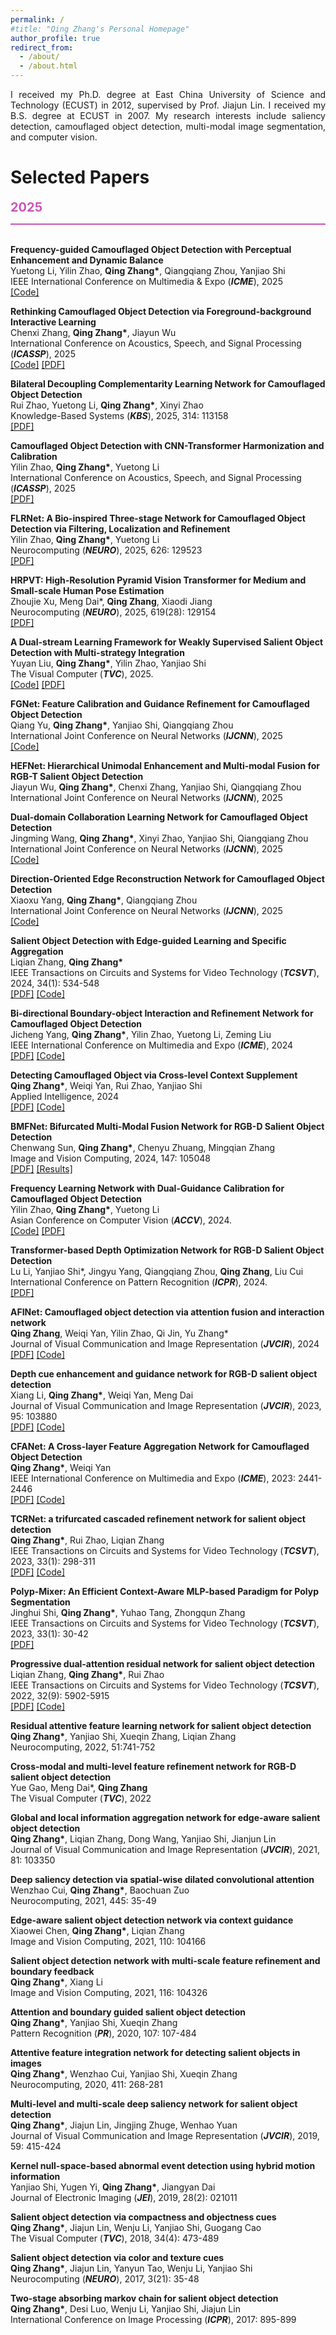 ```yaml
---
permalink: /
#title: "Qing Zhang's Personal Homepage"
author_profile: true
redirect_from: 
  - /about/
  - /about.html
---
```


<p style="text-align:justify;text-justify:inter-ideograph">
I received my Ph.D. degree at East China University of Science and Technology (ECUST) in 2012, supervised by Prof. Jiajun Lin. I received my B.S. degree at ECUST in 2007. My research interests include saliency detection, camouflaged object detection, multi-modal image segmentation, and computer vision.
</p>

Selected Papers
======
<span style="color:rgb(201, 85, 184); font-size: 20px;font-weight: bold;">2025</span>
<style>
  .colored-line {
    border: 0;
    height: 2px;
    background-color: rgb(201, 85, 184);
  }
</style>

<div class="colored-line"></div>    
<br>    

**Frequency-guided Camouflaged Object Detection with Perceptual Enhancement and Dynamic Balance**  
Yuetong Li, Yilin Zhao, **Qing Zhang\***, Qiangqiang Zhou, Yanjiao Shi      
IEEE International Conference on Multimedia & Expo (***ICME***), 2025    
[\[Code\]](https://github.com/iuueong/FPDNet)   
   
**Rethinking Camouflaged Object Detection via Foreground-background Interactive Learning**    
Chenxi Zhang, **Qing Zhang\***, Jiayun Wu    
International Conference on Acoustics, Speech, and Signal Processing (***ICASSP***), 2025    
[\[Code\]](https://github.com/bbdjj/FBINet) [\[PDF\]](https://ieeexplore.ieee.org/document/10889016)    
      
**Bilateral Decoupling Complementarity Learning Network for Camouflaged Object Detection**  
Rui Zhao, Yuetong Li, **Qing Zhang\***, Xinyi Zhao    
Knowledge-Based Systems (***KBS***), 2025, 314: 113158    
[\[PDF\]](https://www.sciencedirect.com/science/article/abs/pii/S0950705125002059)    
         
**Camouflaged Object Detection with CNN-Transformer Harmonization and Calibration**   
Yilin Zhao, **Qing Zhang\***, Yuetong Li    
International Conference on Acoustics, Speech, and Signal Processing (***ICASSP***), 2025   
[\[PDF\]](https://ieeexplore.ieee.org/document/10887964)  

**FLRNet: A Bio-inspired Three-stage Network for Camouflaged Object Detection via Filtering, Localization and Refinement**   
Yilin Zhao, **Qing Zhang\***, Yuetong Li   
Neurocomputing (***NEURO***), 2025, 626: 129523      
[\[PDF\]](https://www.sciencedirect.com/science/article/abs/pii/S092523122500195X)    

**HRPVT: High-Resolution Pyramid Vision Transformer for Medium and Small-scale Human Pose Estimation**    
Zhoujie Xu, Meng Dai\*, **Qing Zhang**, Xiaodi Jiang  
Neurocomputing (***NEURO***), 2025, 619(28): 129154  
[\[PDF\]](https://www.sciencedirect.com/science/article/pii/S0925231224019258)   

**A Dual-stream Learning Framework for Weakly Supervised Salient Object Detection with Multi-strategy Integration**    
Yuyan Liu, **Qing Zhang\***, Yilin Zhao, Yanjiao Shi  
The Visual Computer (***TVC***), 2025.    
[\[Code\]](https://github.com/boom118/BSnet) [\[PDF\]](https://link.springer.com/article/10.1007/s00371-025-03798-9)   
        
**FGNet: Feature Calibration and Guidance Refinement for Camouflaged Object Detection**      
Qiang Yu, **Qing Zhang\***, Yanjiao Shi, Qiangqiang Zhou      
International Joint Conference on Neural Networks (**_IJCNN_**), 2025    
[\[Code\]](https://github.com/ZhangQing0329/FGNet)   
     
**HEFNet: Hierarchical Unimodal Enhancement and Multi-modal Fusion for RGB-T Salient Object Detection**    
Jiayun Wu, **Qing Zhang\***, Chenxi Zhang, Yanjiao Shi, Qiangqiang Zhou     
International Joint Conference on Neural Networks (**_IJCNN_**), 2025    
      
**Dual-domain Collaboration Learning Network for Camouflaged Object Detection**    
Jingming Wang, **Qing Zhang\***, Xinyi Zhao, Yanjiao Shi, Qiangqiang Zhou      
International Joint Conference on Neural Networks (**_IJCNN_**), 2025     
[\[Code\]](https://github.com/ZhangQing0329/DCLNet)   
      
**Direction-Oriented Edge Reconstruction Network for Camouflaged Object Detection**     
Xiaoxu Yang, **Qing Zhang\***, Qiangqiang Zhou    
International Joint Conference on Neural Networks (**_IJCNN_**), 2025     
[\[Code\]](https://github.com/splendid131313/DOERNet)     

**Salient Object Detection with Edge-guided Learning and Specific Aggregation**  
Liqian Zhang, **Qing Zhang\***  
IEEE Transactions on Circuits and Systems for Video Technology (***TCSVT***), 2024, 34(1): 534-548   
[\[PDF\]](https://ieeexplore.ieee.org/document/10155248)  [\[Code\]](https://github.com/ZhangQing0329/ELSANet)        
      
**Bi-directional Boundary-object Interaction and Refinement Network for Camouflaged Object Detection**  
Jicheng Yang, **Qing Zhang\***, Yilin Zhao, Yuetong Li, Zeming Liu  
IEEE International Conference on Multimedia and Expo (***ICME***), 2024   
[\[PDF\]](https://ieeexplore.ieee.org/document/10687766)  [\[Code\]](https://github.com/Jcogito/BIRNet)      
       
**Detecting Camouflaged Object via Cross-level Context Supplement**   
**Qing Zhang\***, Weiqi Yan, Rui Zhao, Yanjiao Shi   
Applied Intelligence, 2024    
[\[PDF\]](https://link.springer.com/article/10.1007/s10489-024-05694-6)  [\[Code\]](https://github.com/ZhangQing0329/CCSNet)     
      
**BMFNet: Bifurcated Multi-Modal Fusion Network for RGB-D Salient Object Detection**  
Chenwang Sun, **Qing Zhang\***, Chenyu Zhuang, Mingqian Zhang  
Image and Vision Computing, 2024, 147: 105048  
[\[PDF\]](https://www.sciencedirect.com/science/article/abs/pii/S0262885624001525)  [\[Results\]](https://github.com/ZhangQing0329/BMFNet)     
      
**Frequency Learning Network with Dual-Guidance Calibration for Camouflaged Object Detection**     
Yilin Zhao, **Qing Zhang\***, Yuetong Li  
Asian Conference on Computer Vision (***ACCV***), 2024.   
[\[Code\]](https://github.com/LinAyq/DCNet)  [\[PDF\]](https://openaccess.thecvf.com/content/ACCV2024/papers/Zhao_Frequency_Learning_Network_with_Dual-Guidance_Calibration_for_Camouflaged_Object_Detection_ACCV_2024_paper.pdf)   
      
**Transformer-based Depth Optimization Network for RGB-D Salient Object Detection**   
Lu Li, Yanjiao Shi\*, Jingyu Yang, Qiangqiang Zhou, **Qing Zhang**, Liu Cui  
International Conference on Pattern Recognition (***ICPR***), 2024.  
[\[PDF\]](https://link.springer.com/chapter/10.1007/978-3-031-78305-0_28)  
      
**AFINet: Camouflaged object detection via attention fusion and interaction network**  
**Qing Zhang**, Weiqi Yan, Yilin Zhao, Qi Jin, Yu Zhang\*  
Journal of Visual Communication and Image Representation (***JVCIR***), 2024  
[\[PDF\]](https://www.sciencedirect.com/science/article/abs/pii/S1047320324001640)  [\[Code\]](https://github.com/ZhangQing0329/AFINet)    
      
**Depth cue enhancement and guidance network for RGB-D salient object detection**  
Xiang Li, **Qing Zhang\***, Weiqi Yan, Meng Dai  
Journal of Visual Communication and Image Representation (***JVCIR***), 2023, 95: 103880  
[\[PDF\]](https://authors.elsevier.com/sd/article/S1047-3203(23)00130-X)  [\[Code\]](https://github.com/ZhangQing0329/DEGNet)       
      
**CFANet: A Cross-layer Feature Aggregation Network for Camouflaged Object Detection**  
**Qing Zhang\***, Weiqi Yan  
IEEE International Conference on Multimedia and Expo (***ICME***), 2023: 2441-2446    
[\[PDF\]](https://ieeexplore.ieee.org/document/10219858) [\[Code\]](https://github.com/ZhangQing0329/CFANet)
      
**TCRNet: a trifurcated cascaded refinement network for salient object detection**  
**Qing Zhang\***, Rui Zhao, Liqian Zhang  
IEEE Transactions on Circuits and Systems for Video Technology (***TCSVT***), 2023, 33(1): 298-311  
[\[PDF\]](https://ieeexplore.ieee.org/document/9861608/)  [\[Code\]](https://github.com/ZhangQing0329/TCRNet)   
           
**Polyp-Mixer: An Efficient Context-Aware MLP-based Paradigm for Polyp Segmentation**  
Jinghui Shi, **Qing Zhang\***, Yuhao Tang, Zhongqun Zhang  
IEEE Transactions on Circuits and Systems for Video Technology (***TCSVT***), 2023, 33(1): 30-42   
[\[PDF\]](https://ieeexplore.ieee.org/document/9852486/)    
      
**Progressive dual-attention residual network for salient object detection**  
Liqian Zhang, **Qing Zhang\***, Rui Zhao  
IEEE Transactions on Circuits and Systems for Video Technology (***TCSVT***), 2022, 32(9): 5902-5915   
[\[PDF\]](https://ieeexplore.ieee.org/document/9745960/) [\[Code\]](https://github.com/ZhangQing0329/PDRNet)    
      
**Residual attentive feature learning network for salient object detection**  
**Qing Zhang\***, Yanjiao Shi, Xueqin Zhang, Liqian Zhang  
Neurocomputing, 2022, 51:741-752  
      
**Cross-modal and multi-level feature refinement network for RGB-D salient object detection**  
Yue Gao, Meng Dai\*, **Qing Zhang**  
The Visual Computer (***TVC***), 2022  
      
**Global and local information aggregation network for edge-aware salient object detection**  
**Qing Zhang\***, Liqian Zhang, Dong Wang, Yanjiao Shi, Jianjun Lin  
Journal of Visual Communication and Image Representation (***JVCIR***), 2021, 81: 103350    
       
**Deep saliency detection via spatial-wise dilated convolutional attention**  
Wenzhao Cui, **Qing Zhang\***, Baochuan Zuo  
Neurocomputing, 2021, 445: 35-49  
      
**Edge-aware salient object detection network via context guidance**  
Xiaowei Chen, **Qing Zhang\***, Liqian Zhang  
Image and Vision Computing, 2021, 110: 104166   
     
**Salient object detection network with multi-scale feature  refinement and boundary feedback**   
**Qing Zhang\***, Xiang Li   
Image and Vision Computing, 2021, 116: 104326  
      
**Attention and boundary guided salient object detection**   
**Qing Zhang\***, Yanjiao Shi, Xueqin Zhang  
Pattern Recognition (***PR***), 2020, 107: 107-484  
      
**Attentive feature integration network for detecting salient objects in images**    
**Qing Zhang\***, Wenzhao Cui, Yanjiao Shi, Xueqin Zhang    
Neurocomputing, 2020, 411: 268-281  
      
**Multi-level and multi-scale deep saliency network for salient object detection**  
**Qing Zhang\***, Jiajun Lin, Jingjing Zhuge, Wenhao Yuan    
Journal of Visual Communication and Image Representation (***JVCIR***), 2019, 59: 415-424  
      
**Kernel null-space-based abnormal event detection using hybrid motion information**  
Yanjiao Shi, Yugen Yi, **Qing Zhang\***, Jiangyan Dai   
Journal of Electronic Imaging (***JEI***), 2019, 28(2): 021011  
      
**Salient object detection via compactness and objectness cues**   
**Qing Zhang\***, Jiajun Lin, Wenju Li, Yanjiao Shi, Guogang Cao  
The Visual Computer (***TVC***), 2018, 34(4): 473-489  
      
**Salient object detection via color and texture cues**  
**Qing Zhang\***, Jiajun Lin, Yanyun Tao, Wenju Li, Yanjiao Shi    
Neurocomputing (***NEURO***), 2017, 3(21): 35-48  
      
**Two-stage absorbing markov chain for salient object detection**   
**Qing Zhang\***, Desi Luo, Wenju Li, Yanjiao Shi, Jiajun Lin    
International Conference on Image Processing (***ICPR***), 2017: 895-899    


<div style="display:none">
A data-driven personal website
======
Like many other Jekyll-based GitHub Pages templates, Academic Pages makes you separate the website's content from its form. The content & metadata of your website are in structured markdown files, while various other files constitute the theme, specifying how to transform that content & metadata into HTML pages. You keep these various markdown (.md), YAML (.yml), HTML, and CSS files in a public GitHub repository. Each time you commit and push an update to the repository, the [GitHub pages](https://pages.github.com/) service creates static HTML pages based on these files, which are hosted on GitHub's servers free of charge.

Many of the features of dynamic content management systems (like Wordpress) can be achieved in this fashion, using a fraction of the computational resources and with far less vulnerability to hacking and DDoSing. You can also modify the theme to your heart's content without touching the content of your site. If you get to a point where you've broken something in Jekyll/HTML/CSS beyond repair, your markdown files describing your talks, publications, etc. are safe. You can rollback the changes or even delete the repository and start over - just be sure to save the markdown files! Finally, you can also write scripts that process the structured data on the site, such as [this one](https://github.com/academicpages/academicpages.github.io/blob/master/talkmap.ipynb) that analyzes metadata in pages about talks to display [a map of every location you've given a talk](https://academicpages.github.io/talkmap.html).


Getting started
======
1. Register a GitHub account if you don't have one and confirm your e-mail (required!)
2. Fork [this template](https://github.com/academicpages/academicpages.github.io) by clicking the "Use this template" button in the top right. 
3. Go to the repository's settings (rightmost item in the tabs that start with "Code", should be below "Unwatch"). Rename the repository "[your GitHub username].github.io", which will also be your website's URL.
4. Set site-wide configuration and create content & metadata (see below -- also see [this set of diffs](http://archive.is/3TPas) showing what files were changed to set up [an example site](https://getorg-testacct.github.io) for a user with the username "getorg-testacct")
5. Upload any files (like PDFs, .zip files, etc.) to the files/ directory. They will appear at https://[your GitHub username].github.io/files/example.pdf.  
6. Check status by going to the repository settings, in the "GitHub pages" section

Site-wide configuration
------
The main configuration file for the site is in the base directory in [_config.yml](https://github.com/academicpages/academicpages.github.io/blob/master/_config.yml), which defines the content in the sidebars and other site-wide features. You will need to replace the default variables with ones about yourself and your site's github repository. The configuration file for the top menu is in [_data/navigation.yml](https://github.com/academicpages/academicpages.github.io/blob/master/_data/navigation.yml). For example, if you don't have a portfolio or blog posts, you can remove those items from that navigation.yml file to remove them from the header. 

Create content & metadata
------
For site content, there is one markdown file for each type of content, which are stored in directories like _publications, _talks, _posts, _teaching, or _pages. For example, each talk is a markdown file in the [_talks directory](https://github.com/academicpages/academicpages.github.io/tree/master/_talks). At the top of each markdown file is structured data in YAML about the talk, which the theme will parse to do lots of cool stuff. The same structured data about a talk is used to generate the list of talks on the [Talks page](https://academicpages.github.io/talks), each [individual page](https://academicpages.github.io/talks/2012-03-01-talk-1) for specific talks, the talks section for the [CV page](https://academicpages.github.io/cv), and the [map of places you've given a talk](https://academicpages.github.io/talkmap.html) (if you run this [python file](https://github.com/academicpages/academicpages.github.io/blob/master/talkmap.py) or [Jupyter notebook](https://github.com/academicpages/academicpages.github.io/blob/master/talkmap.ipynb), which creates the HTML for the map based on the contents of the _talks directory).

**Markdown generator**

The repository includes [a set of Jupyter notebooks](https://github.com/academicpages/academicpages.github.io/tree/master/markdown_generator
) that converts a CSV containing structured data about talks or presentations into individual markdown files that will be properly formatted for the Academic Pages template. The sample CSVs in that directory are the ones I used to create my own personal website at stuartgeiger.com. My usual workflow is that I keep a spreadsheet of my publications and talks, then run the code in these notebooks to generate the markdown files, then commit and push them to the GitHub repository.

How to edit your site's GitHub repository
------
Many people use a git client to create files on their local computer and then push them to GitHub's servers. If you are not familiar with git, you can directly edit these configuration and markdown files directly in the github.com interface. Navigate to a file (like [this one](https://github.com/academicpages/academicpages.github.io/blob/master/_talks/2012-03-01-talk-1.md) and click the pencil icon in the top right of the content preview (to the right of the "Raw | Blame | History" buttons). You can delete a file by clicking the trashcan icon to the right of the pencil icon. You can also create new files or upload files by navigating to a directory and clicking the "Create new file" or "Upload files" buttons. 

Example: editing a markdown file for a talk
![Editing a markdown file for a talk](/images/editing-talk.png)

For more info
------
More info about configuring Academic Pages can be found in [the guide](https://academicpages.github.io/markdown/), the [growing wiki](https://github.com/academicpages/academicpages.github.io/wiki), and you can always [ask a question on GitHub](https://github.com/academicpages/academicpages.github.io/discussions). The [guides for the Minimal Mistakes theme](https://mmistakes.github.io/minimal-mistakes/docs/configuration/) (which this theme was forked from) might also be helpful.
</div>
